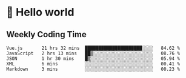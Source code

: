 # 🍻 Hello world

## Weekly Coding Time
<!--START_SECTION:waka-->

```text
Vue.js       21 hrs 32 mins  █████████████████████░░░░   84.62 %
JavaScript   2 hrs 13 mins   ██▒░░░░░░░░░░░░░░░░░░░░░░   08.76 %
JSON         1 hr 30 mins    █▒░░░░░░░░░░░░░░░░░░░░░░░   05.94 %
XML          6 mins          ░░░░░░░░░░░░░░░░░░░░░░░░░   00.41 %
Markdown     3 mins          ░░░░░░░░░░░░░░░░░░░░░░░░░   00.23 %
```

<!--END_SECTION:waka-->
